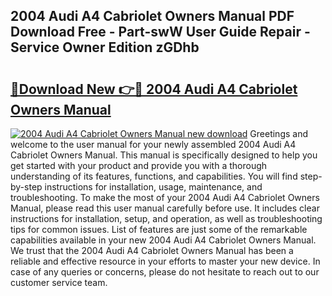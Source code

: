 ## 2004 Audi A4 Cabriolet Owners Manual PDF Download Free - Part-swW User Guide Repair - Service Owner Edition zGDhb

# <h2><a href="http://cf2245.oget.top/?id=2004+Audi+A4+Cabriolet+Owners+Manual">🔗Download New 👉🔴 2004 Audi A4 Cabriolet Owners Manual</a></h2>

[![2004 Audi A4 Cabriolet Owners Manual new download](https://i.imgur.com/5g1atiW.png)](http://cf2245.oget.top/?id=2004+Audi+A4+Cabriolet+Owners+Manual)
Greetings and welcome to the user manual for your newly assembled 2004 Audi A4 Cabriolet Owners Manual. This manual is specifically designed to help you get started with your product and provide you with a thorough understanding of its features, functions, and capabilities. You will find step-by-step instructions for installation, usage, maintenance, and troubleshooting. To make the most of your 2004 Audi A4 Cabriolet Owners Manual, please read this user manual carefully before use. It includes clear instructions for installation, setup, and operation, as well as troubleshooting tips for common issues. List of features are just some of the remarkable capabilities available in your new 2004 Audi A4 Cabriolet Owners Manual. We trust that the 2004 Audi A4 Cabriolet Owners Manual has been a reliable and effective resource in your efforts to master your new device. In case of any queries or concerns, please do not hesitate to reach out to our customer service team.
